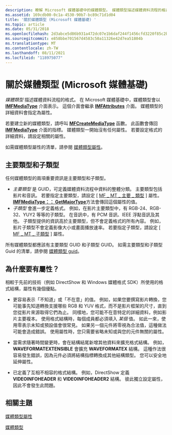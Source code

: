 ```yaml
---
description: 瞭解 Microsoft 媒體基礎中的媒體類型。 媒體類型描述媒體資料流程的格式。
ms.assetid: 169cdb00-0c1a-4530-90b7-bc89c71d1d04
title: '關於媒體類型 (Microsoft 媒體基礎) '
ms.topic: article
ms.date: 05/31/2018
ms.openlocfilehash: 2d3abce5d86b931a472dc07e1b6daf244f1456cfd3220f85c2b0e311f243a122
ms.sourcegitcommit: e858bbe701567d4583c50a11326e42d7ea51804b
ms.translationtype: MT
ms.contentlocale: zh-TW
ms.lasthandoff: 08/11/2021
ms.locfileid: "118975077"
---
```

# <a name="about-media-types-microsoft-media-foundation"></a>關於媒體類型 (Microsoft 媒體基礎) 

*媒體類型* 描述媒體資料流程的格式。 在 Microsoft 媒體基礎中，媒體類型會以 [**IMFMediaType**](/windows/desktop/api/mfobjects/nn-mfobjects-imfmediatype) 介面表示。 這個介面會繼承 [**IMFAttributes**](/windows/desktop/api/mfobjects/nn-mfobjects-imfattributes) 介面。 媒體類型的詳細資料會指定為屬性。

若要建立新的媒體類型，請呼叫 [**MFCreateMediaType**](/windows/desktop/api/mfapi/nf-mfapi-mfcreatemediatype) 函數。 此函數會傳回 [**IMFMediaType**](/windows/desktop/api/mfobjects/nn-mfobjects-imfmediatype) 介面的指標。 媒體類型一開始沒有任何屬性。 若要設定格式的詳細資料，請設定相關的屬性。

如需媒體類型屬性的清單，請參閱 [媒體類型屬性](media-type-attributes.md)。

## <a name="major-types-and-subtypes"></a>主要類型和子類型

任何媒體類型的兩項重要資訊是主要類型和子類型。

-   *主要類型* 是 GUID，可定義媒體資料流程中資料的整體分類。 主要類型包括影片和音訊。 若要指定主要類型，請設定 [ [MF \_ MT \_ 主要 \_ 類型](mf-mt-major-type-attribute.md) ] 屬性。 [**IMFMediaType：： GetMajorType**](/windows/desktop/api/mfobjects/nf-mfobjects-imfmediatype-getmajortype)方法會傳回這個屬性的值。
-   *子類型* 會進一步定義格式。 例如，在影片主要類型中，有 RGB-24、RGB-32、YUY2 等等的子類型。 在音訊中，有 PCM 音訊、IEEE 浮點音訊及其他。 子類型提供的資訊高於主要類型，但不會定義格式的所有內容。 例如，影片子類型不會定義影像大小或畫面播放速率。 若要指定子類型，請設定 [ [MF \_ MT \_ 子類型](mf-mt-subtype-attribute.md) ] 屬性。

所有媒體類型都應該有主要類型 GUID 和子類型 GUID。 如需主要類型和子類型 Guid 的清單，請參閱 [媒體類型 guid](media-type-guids.md)。

## <a name="why-attributes"></a>為什麼要有屬性？

相較于先前的技術（例如 DirectShow 和 Windows 媒體格式 SDK）所使用的格式結構，屬性有幾個優點。

-   更容易表示「不知道」或「不在意」的值。 例如，如果您要撰寫影片轉換，您可能事先知道轉換支援哪些 RGB 和 YUV 格式，而不是影片框架的尺寸，直到您從影片來源取得它們為止。 同樣地，您可能不在意特定的詳細資料，例如影片主要複本。 使用格式結構時，每個成員都必須填入 *某個* 值。 如此一來，使用零表示未知或預設值會很常見。 如果另一個元件將零視為合法值，這種做法可能會造成錯誤。 使用屬性時，您只需要省略未知或與您的元件無關的屬性。

-   當需求隨著時間變更時，會在結構結尾新增其他資料來擴充格式結構。 例如， **WAVEFORMATEXTENSIBLE** 會擴充 **WAVEFORMATEX** 結構。 這種作法很容易發生錯誤，因為元件必須將結構指標轉換成其他結構類型。 您可以安全地延伸屬性。
-   已定義了互相不相容的格式結構。 例如，DirectShow 定義 **VIDEOINFOHEADER** 和 **VIDEOINFOHEADER2** 結構。 彼此獨立設定屬性，因此不會發生此問題。

## <a name="related-topics"></a>相關主題

<dl> <dt>

[媒體類型屬性](media-type-attributes.md)
</dt> <dt>

[媒體類型](media-types.md)
</dt> </dl>

 

 



